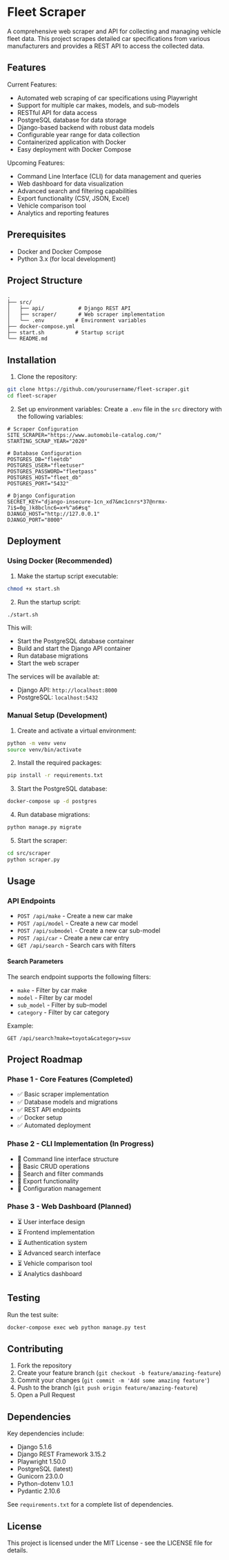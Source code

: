 # Fleet Scraper

A comprehensive web scraper and API for collecting and managing vehicle fleet data. This project scrapes detailed car specifications from various manufacturers and provides a REST API to access the collected data.

## Features

Current Features:
- Automated web scraping of car specifications using Playwright
- Support for multiple car makes, models, and sub-models
- RESTful API for data access
- PostgreSQL database for data storage
- Django-based backend with robust data models
- Configurable year range for data collection
- Containerized application with Docker
- Easy deployment with Docker Compose

Upcoming Features:
- Command Line Interface (CLI) for data management and queries
- Web dashboard for data visualization
- Advanced search and filtering capabilities
- Export functionality (CSV, JSON, Excel)
- Vehicle comparison tool
- Analytics and reporting features

## Prerequisites

- Docker and Docker Compose
- Python 3.x (for local development)

## Project Structure
```
.
├── src/
│   ├── api/           # Django REST API
│   ├── scraper/       # Web scraper implementation
│   └── .env          # Environment variables
├── docker-compose.yml
├── start.sh          # Startup script
└── README.md
```

## Installation

1. Clone the repository:
```bash
git clone https://github.com/yourusername/fleet-scraper.git
cd fleet-scraper
```

2. Set up environment variables:
Create a `.env` file in the `src` directory with the following variables:
```env
# Scraper Configuration
SITE_SCRAPER="https://www.automobile-catalog.com/"
STARTING_SCRAP_YEAR="2020"

# Database Configuration
POSTGRES_DB="fleetdb"
POSTGRES_USER="fleetuser"
POSTGRES_PASSWORD="fleetpass"
POSTGRES_HOST="fleet_db"
POSTGRES_PORT="5432"

# Django Configuration
SECRET_KEY="django-insecure-1cn_xd7&mc1cnrs*37@nrmx-7i$=0g_)k8bclnc6=x+%^a6#sq"
DJANGO_HOST="http://127.0.0.1"
DJANGO_PORT="8000"
```

## Deployment

### Using Docker (Recommended)

1. Make the startup script executable:
```bash
chmod +x start.sh
```

2. Run the startup script:
```bash
./start.sh
```

This will:
- Start the PostgreSQL database container
- Build and start the Django API container
- Run database migrations
- Start the web scraper

The services will be available at:
- Django API: `http://localhost:8000`
- PostgreSQL: `localhost:5432`

### Manual Setup (Development)

1. Create and activate a virtual environment:
```bash
python -m venv venv
source venv/bin/activate
```

2. Install the required packages:
```bash
pip install -r requirements.txt
```

3. Start the PostgreSQL database:
```bash
docker-compose up -d postgres
```

4. Run database migrations:
```bash
python manage.py migrate
```

5. Start the scraper:
```bash
cd src/scraper
python scraper.py
```

## Usage

### API Endpoints

- `POST /api/make` - Create a new car make
- `POST /api/model` - Create a new car model
- `POST /api/submodel` - Create a new car sub-model
- `POST /api/car` - Create a new car entry
- `GET /api/search` - Search cars with filters

#### Search Parameters

The search endpoint supports the following filters:
- `make` - Filter by car make
- `model` - Filter by car model
- `sub_model` - Filter by sub-model
- `category` - Filter by car category

Example:
```
GET /api/search?make=toyota&category=suv
```

## Project Roadmap

### Phase 1 - Core Features (Completed)
- ✅ Basic scraper implementation
- ✅ Database models and migrations
- ✅ REST API endpoints
- ✅ Docker setup
- ✅ Automated deployment

### Phase 2 - CLI Implementation (In Progress)
- 🔄 Command line interface structure
- 🔄 Basic CRUD operations
- 🔄 Search and filter commands
- 🔄 Export functionality
- 🔄 Configuration management

### Phase 3 - Web Dashboard (Planned)
- ⏳ User interface design
- ⏳ Frontend implementation
- ⏳ Authentication system
- ⏳ Advanced search interface
- ⏳ Vehicle comparison tool
- ⏳ Analytics dashboard

## Testing

Run the test suite:
```bash
docker-compose exec web python manage.py test
```

## Contributing

1. Fork the repository
2. Create your feature branch (`git checkout -b feature/amazing-feature`)
3. Commit your changes (`git commit -m 'Add some amazing feature'`)
4. Push to the branch (`git push origin feature/amazing-feature`)
5. Open a Pull Request

## Dependencies

Key dependencies include:
- Django 5.1.6
- Django REST Framework 3.15.2
- Playwright 1.50.0
- PostgreSQL (latest)
- Gunicorn 23.0.0
- Python-dotenv 1.0.1
- Pydantic 2.10.6

See `requirements.txt` for a complete list of dependencies.

## License

This project is licensed under the MIT License - see the LICENSE file for details.